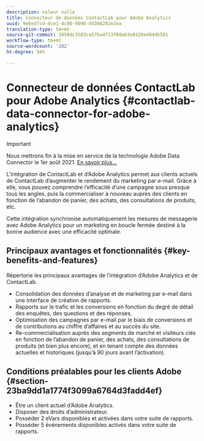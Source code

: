```yaml
---
description: valeur nulle
title: Connecteur de données ContactLab pour Adobe Analytics
uuid: 9e6ed7cd-dce1-4c00-9090-d4306202e3ea
translation-type: tm+mt
source-git-commit: 3850dc3503ca57ba4f13f0de63e8420e484db501
workflow-type: tm+mt
source-wordcount: '202'
ht-degree: 94%

---
```



# Connecteur de données ContactLab pour Adobe Analytics {#contactlab-data-connector-for-adobe-analytics}

>[!IMPORTANT]
>
>Nous mettrons fin à la mise en service de la technologie Adobe Data Connector le 1er août 2021. [En savoir plus...](/help/import/data-connectors/data-connectors-eol.md)

L’intégration de ContactLab et d’Adobe Analytics permet aux clients actuels de ContactLab d’augmenter le rendement du marketing par e-mail. Grâce à elle, vous pouvez comprendre l’efficacité d’une campagne sous presque tous les angles, puis la commercialiser à nouveau auprès des clients en fonction de l’abandon de panier, des achats, des consultations de produits, etc.

Cette intégration synchronise automatiquement les mesures de messagerie avec Adobe Analytics pour un marketing en boucle fermée destiné à la bonne audience avec une efficacité optimale.

## Principaux avantages et fonctionnalités {#key-benefits-and-features}

Répertorie les principaux avantages de l’intégration d’Adobe Analytics et de ContactLab.

* Consolidation des données d’analyse et de marketing par e-mail dans une interface de création de rapports.
* Rapports sur le trafic et les conversions en fonction du degré de détail des enquêtes, des questions et des réponses.
* Optimisation des campagnes par e-mail par le biais de conversions et de contributions au chiffre d’affaires et au succès du site.
* Re-commercialisation auprès des segments de marché et visiteurs clés en fonction de l’abandon de panier, des achats, des consultations de produits (et bien plus encore), et en tenant compte des données actuelles et historiques (jusqu’à 90 jours avant l’activation).

## Conditions préalables pour les clients Adobe {#section-23ba9dd1a1774f3099a6764d3fadd4ef}

* Être un client actuel d’Adobe Analytics.
* Disposer des droits d’administrateur.
* Posséder 2 eVars disponibles et activées dans votre suite de rapports.
* Posséder 5 événements disponibles activés dans votre suite de rapports.
